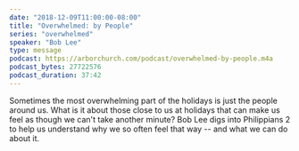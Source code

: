 ```yaml
---
date: "2018-12-09T11:00:00-08:00"
title: "Overwhelmed: by People"
series: "overwhelmed"
speaker: "Bob Lee"
type: message
podcast: https://arborchurch.com/podcast/overwhelmed-by-people.m4a
podcast_bytes: 27722576
podcast_duration: 37:42
---
```


Sometimes the most overwhelming part of the holidays is just the people around us. What is it about those close to us at
holidays that can make us feel as though we can't take another minute? Bob Lee digs into Philippians 2 to help us
understand why we so often feel that way -- and what we can do about it.
